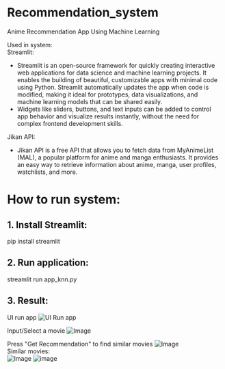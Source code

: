 # Recommendation_system
Anime Recommendation App Using Machine Learning 

Used in system: <br>
Streamlit: 
   - Streamlit is an open-source framework for quickly creating interactive web applications for data science and machine learning projects. It enables the building of beautiful, customizable apps with minimal code using Python. Streamlit automatically updates the app when code is modified, making it ideal for prototypes, data visualizations, and machine learning models that can be shared easily.
   - Widgets like sliders, buttons, and text inputs can be added to control app behavior and visualize results instantly, without the need for complex frontend development skills.

Jikan API: 
- Jikan API is a free API that allows you to fetch data from MyAnimeList (MAL), a popular platform for anime and manga enthusiasts. It provides an easy way to retrieve information about anime, manga, user profiles, watchlists, and more.

# How to run system:
## 1. Install Streamlit:

pip install streamlit

## 2. Run application:

streamlit run app_knn.py

## 3. Result:
UI run app
![UI Run app](https://github.com/user-attachments/assets/29dfbba5-38f5-4a32-a369-d57eb84a4db2)

Input/Select a movie
![Image](https://github.com/user-attachments/assets/b44b5625-c0e0-4549-9c24-dba3345f11ea)

Press "Get Recommendation" to find similar movies
![Image](https://github.com/user-attachments/assets/2b8bfbc9-0f41-4fd3-bae4-2b0d9000e1e7)
<br>
Similar movies: <br>
![Image](https://github.com/user-attachments/assets/6a1c60c9-a6ff-41e4-a525-45bca6d93193)
![image](https://github.com/user-attachments/assets/5ff5722d-119f-4be9-b5bf-5f1c5f124d46)
